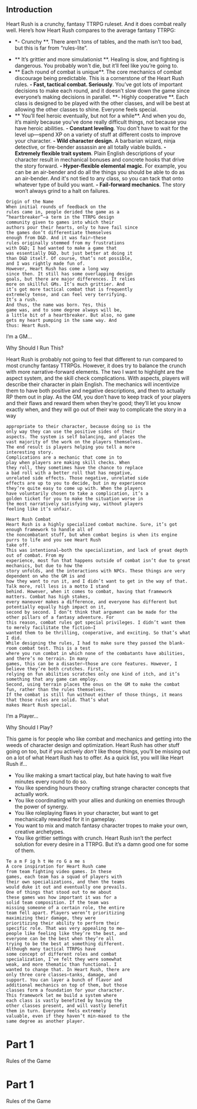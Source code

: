 ## Introduction

Heart Rush is a crunchy, fantasy TTRPG ruleset.
And it does combat really well.
Here’s how Heart Rush compares to the average
fantasy TTRPG:

* *- Crunchy **. There aren’t tons of tables, and the
math isn’t too bad, but this is far from “rules-lite”.

- ** It’s grittier and more simulationist **. Healing
  is slow, and fighting is dangerous. You probably
  won't die, but it’ll feel like you’re going to.
- ** Each round of combat is unique**. The core
  mechanics of combat discourage being predictable.
  This is a cornerstone of the Heart Rush rules.
  **- Fast, tactical combat. Seriously**. You’ve got
  lots of important decisions to make each round,
  and it doesn’t slow down the game since
  everyone’s making decisions in parallel.
  **- Highly cooperative **. Each class is designed to
  be played with the other classes, and will be best at
  allowing the other classes to shine. Everyone feels
  special.
- ** You’ll feel heroic eventually, but not for a
  while**. And when you do, it’s mainly because
  you’ve done really difficult things, not because
  you have heroic abilities.
  **- Constant leveling**. You don't have to wait for
  the level up—spend XP on a variety of stuff at
  different costs to improve your character.
  **- Wild character design.** A barbarian wizard,
  ninja detective, or fire-bender assassin are all
  totally viable builds.
  **- Extremely flexible trait system**. Plain English
  descriptions of your character result in mechanical
  bonuses and concrete hooks that drive the story
  forward.
  **- Hyper-flexible elemental magic**. For example,
  you can be an air-bender and do all the things you
  should be able to do as an air-bender. And it's not
  tied to any class, so you can tack that onto
  whatever type of build you want.
  **- Fail-forward mechanics**. The story won’t
  always grind to a halt on failures.

```
Origin of the Name
When initial rounds of feedback on the
rules came in, people derided the game as a
“heartbreaker”—a term in the TTRPG design
community given to games into which their
authors pour their hearts, only to have fail since
the games don’t differentiate themselves
enough from D&D. And it was fair—these
rules originally stemmed from my frustrations
with D&D; I had wanted to make a game that
was essentially D&D, but just better at doing it
than D&D itself. Of course, that’s not possible,
and I was rightly made fun of.
However, Heart Rush has come a long way
since then. It still has some overlapping design
goals, but there are major differences. It relies
more on skillful GMs. It’s much grittier. And
it’s got more tactical combat that is frequently
extremely tense, and can feel very terrifying.
It’s a rush.
And thus, the name was born. Yes, this
game was, and to some degree always will be,
a little bit of a heartbreaker. But also, no game
gets my heart pumping in the same way. And
thus: Heart Rush.
```

I’m a GM...

Why Should I Run This?

Heart Rush is probably not going to feel that
different to run compared to most crunchy fantasy
TTRPGs. However, it does try to balance the crunch
with more narrative-forward elements. The two I
want to highlight are the aspect system, and the skill
check complications.
With aspects, players will describe their character
in plain English. The mechanics will incentivize
them to have both positive and negative descriptions,
and then to actually RP them out in play. As the GM,
you don’t have to keep track of your players and
their flaws and reward them when they’re good;
they’ll let you know exactly when, and they will go
out of their way to complicate the story in a way

```
appropriate to their character, because doing so is the
only way they can use the positive sides of their
aspects. The system is self balancing, and places the
vast majority of the work on the players themselves.
The end result is players helping you tell a more
interesting story.
Complications are a mechanic that come in to
play when players are making skill checks. When
they roll, they sometimes have the chance to replace
a bad roll with a better roll that has negative,
unrelated side effects. Those negative, unrelated side
effects are up to you to decide, but in my experience
they’re quite easy to come up with. When the players
have voluntarily chosen to take a complication, it’s a
golden ticket for you to make the situation worse in
the most narratively satisfying way, without players
feeling like it’s unfair.
```

```
Heart Rush Combat
Heart Rush is a highly specialized combat machine. Sure, it’s got enough framework to handle all of
the noncombatant stuff, but when combat begins is when its engine purrs to life and you see Heart Rush
take off.
This was intentional—both the specialization, and lack of great depth out of combat. From my
experience, most fun that happens outside of combat isn’t due to great mechanics, but due to how the
story unfolds, and the interactions with NPCs. These things are very dependent on who the GM is and
how they want to run it, and I didn’t want to get in the way of that. Talk more, roll less is a motto I stand
behind. However, when it comes to combat, having that framework matters. Combat has high stakes,
every maneuver makes a difference, and everyone has different but potentially equally high impact on it,
second by second. I don’t think that argument can be made for the other pillars of a fantasy adventure. For
this reason, combat rules got special privileges. I didn’t want them to merely facilitate the fiction—I
wanted them to be thrilling, cooperative, and exciting. So that’s what I did.
While designing the rules, I had to make sure they passed the blank-room combat test. This is a test
where you run combat in which none of the combatants have abilities, and there’s no terrain. In many
games, this can be a disaster—those are core features. However, I believe they’re both crutches. First,
relying on fun abilities scratches only one kind of itch, and it’s something that any game can employ.
Second, using terrain places the onus on the GM to make the combat fun, rather than the rules themselves.
If the combat is still fun without either of those things, it means that those rules are solid. That’s what
makes Heart Rush special.
```

I’m a Player...

Why Should I Play?

This game is for people who like combat and
mechanics and getting into the weeds of character
design and optimization. Heart Rush has other stuff
going on too, but if you actively _don’t_ like those
things, you’ll be missing out on a lot of what Heart
Rush has to offer. As a quick list, you will like Heart
Rush if...

- You like making a smart tactical play, but hate
  having to wait five minutes every round to do so.
- You like spending hours theory crafting strange
  character concepts that actually work.
- You like coordinating with your allies and
  dunking on enemies through the power of synergy.
- You like roleplaying flaws in your character,
  but want to get mechanically rewarded for it in
  gameplay.
- You want to mix and match fantasy character
  tropes to make your own, creative archetypes.
- You like grittier settings with crunch.
  Heart Rush isn’t the perfect solution for every
  desire in a TTRPG. But it’s a damn good one for
  some of them.

```
Te a m F ig h t He ro G a me s
A core inspiration for Heart Rush came
from team fighting video games. In these
games, each team has a squad of players with
their own specializations, and then the teams
would duke it out and eventually one prevails.
One of things that stood out to me about
these games was how important it was for a
solid team composition. If the team was
missing someone of a certain role, the entire
team fell apart. Players weren’t prioritizing
maximizing their damage, they were
prioritizing their ability to perform their
specific role. That was very appealing to me—
people like feeling like they’re the best, and
everyone can be the best when they’re all
trying to be the best at something different.
Although many tactical TTRPGs have
some concept of different roles and combat
specialization, I’ve felt they were somewhat
weak, and more thematic than functional. I
wanted to change that. In Heart Rush, there are
only three core classes—tanks, damage, and
support. You can layer a bunch of flavor and
additional mechanics on top of them, but those
classes form a foundation for your character.
This framework let me build a system where
each class is vastly benefited by having the
other classes present, and will vastly benefit
them in turn. Everyone feels extremely
valuable, even if they haven’t min-maxed to the
same degree as another player.
```

# Part 1

Rules of the Game

# Part 1

Rules of the Game